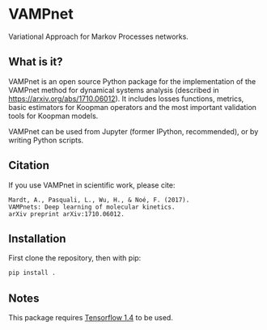 # VAMPnet
Variational Approach for Markov Processes networks.


## What is it?
VAMPnet is an open source Python package for the implementation of the VAMPnet method for dynamical systems analysis (described in https://arxiv.org/abs/1710.06012). It includes losses functions, metrics, basic estimators for Koopman operators and the most important validation tools for Koopman models.

VAMPnet can be used from Jupyter (former IPython, recommended), or by
writing Python scripts.


## Citation
If you use VAMPnet in scientific work, please cite:

    Mardt, A., Pasquali, L., Wu, H., & Noé, F. (2017).
    VAMPnets: Deep learning of molecular kinetics.
    arXiv preprint arXiv:1710.06012.


## Installation
First clone the repository, then with pip:

```bash
pip install .
```

## Notes
This package requires [Tensorflow 1.4](https://www.tensorflow.org) to be used.
